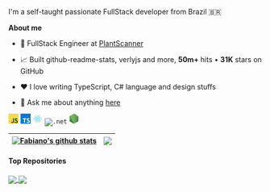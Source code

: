 I'm a self-taught passionate FullStack developer from Brazil 🇧🇷

**About me**

- 💼 FullStack Engineer at [PlantScanner](http://plantscanner.io/)

- 📈 Built github-readme-stats, verlyjs and more, **50m+** hits • **31K** stars on GitHub

- ❤️ I love writing TypeScript, C# language and design stuffs

- 💬 Ask me about anything [here](https://wa.link/dc79xb)

<code><img height="20" alt="javascript" src="https://raw.githubusercontent.com/github/explore/80688e429a7d4ef2fca1e82350fe8e3517d3494d/topics/javascript/javascript.png"></code>
<code><img height="20" alt="typescript" src="https://raw.githubusercontent.com/github/explore/80688e429a7d4ef2fca1e82350fe8e3517d3494d/topics/typescript/typescript.png"></code>
<code><img height="20" alt="react" src="https://raw.githubusercontent.com/github/explore/80688e429a7d4ef2fca1e82350fe8e3517d3494d/topics/react/react.png"></code>
<code><img height="20" alt=".net" src="https://upload.wikimedia.org/wikipedia/commons/thumb/0/0d/C_Sharp_wordmark.svg/800px-C_Sharp_wordmark.svg.png"></code>
<code><img height="20" alt="nodejs" src="https://raw.githubusercontent.com/github/explore/80688e429a7d4ef2fca1e82350fe8e3517d3494d/topics/nodejs/nodejs.png"></code>    


| <a href="https://github.com/fabianosanttana"><img align="center" src="https://github-readme-stats.vercel.app/api?username=fabianosanttana&show_icons=true&include_all_commits=true&theme=buefy&hide_border=true" alt="Fabiano's github stats" /></a> | <a href="https://github.com/fabianosanttana"><img align="center" src="https://github-readme-stats.vercel.app/api/top-langs/?username=fabianosanttana&layout=compact&theme=buefy&hide_border=true" /></a> |
| ------------- | ------------- |

#### Top Repositories


<a href="https://github.com/fabianosanttana/Chat">
  <img align="center" src="https://github-readme-stats.vercel.app/api/pin/?username=fabianosanttana&repo=Chat&theme=buefy" />
</a>
<a href="https://github.com/fabianosanttana/design-patterns">
  <img align="center" src="https://github-readme-stats.vercel.app/api/pin/?username=fabianosanttana&repo=design-patterns&theme=buefy" />
</a>

<br />
<br />
